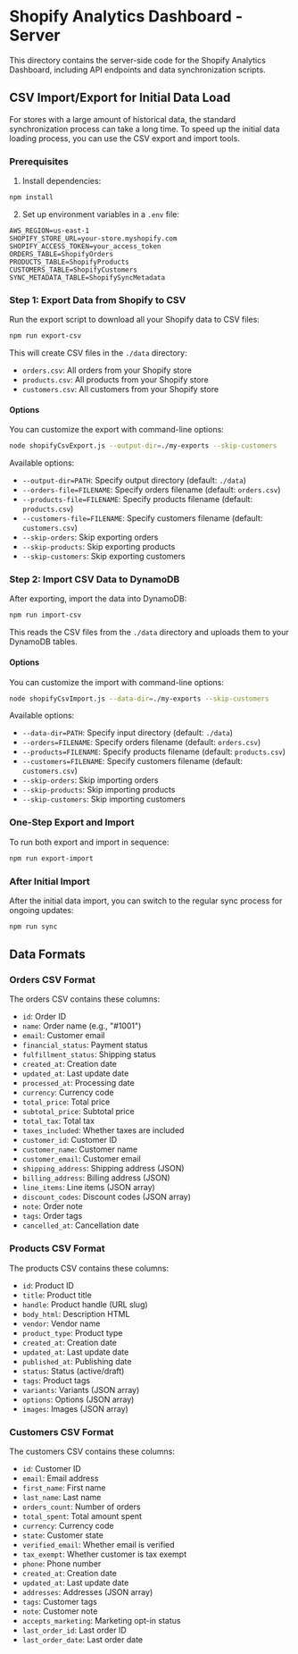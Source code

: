# Shopify Analytics Dashboard - Server

This directory contains the server-side code for the Shopify Analytics Dashboard, including API endpoints and data synchronization scripts.

## CSV Import/Export for Initial Data Load

For stores with a large amount of historical data, the standard synchronization process can take a long time. To speed up the initial data loading process, you can use the CSV export and import tools.

### Prerequisites

1. Install dependencies:
```bash
npm install
```

2. Set up environment variables in a `.env` file:
```
AWS_REGION=us-east-1
SHOPIFY_STORE_URL=your-store.myshopify.com
SHOPIFY_ACCESS_TOKEN=your_access_token
ORDERS_TABLE=ShopifyOrders
PRODUCTS_TABLE=ShopifyProducts
CUSTOMERS_TABLE=ShopifyCustomers
SYNC_METADATA_TABLE=ShopifySyncMetadata
```

### Step 1: Export Data from Shopify to CSV

Run the export script to download all your Shopify data to CSV files:

```bash
npm run export-csv
```

This will create CSV files in the `./data` directory:
- `orders.csv`: All orders from your Shopify store
- `products.csv`: All products from your Shopify store
- `customers.csv`: All customers from your Shopify store

#### Options

You can customize the export with command-line options:

```bash
node shopifyCsvExport.js --output-dir=./my-exports --skip-customers
```

Available options:
- `--output-dir=PATH`: Specify output directory (default: `./data`)
- `--orders-file=FILENAME`: Specify orders filename (default: `orders.csv`)
- `--products-file=FILENAME`: Specify products filename (default: `products.csv`)
- `--customers-file=FILENAME`: Specify customers filename (default: `customers.csv`)
- `--skip-orders`: Skip exporting orders
- `--skip-products`: Skip exporting products
- `--skip-customers`: Skip exporting customers

### Step 2: Import CSV Data to DynamoDB

After exporting, import the data into DynamoDB:

```bash
npm run import-csv
```

This reads the CSV files from the `./data` directory and uploads them to your DynamoDB tables.

#### Options

You can customize the import with command-line options:

```bash
node shopifyCsvImport.js --data-dir=./my-exports --skip-customers
```

Available options:
- `--data-dir=PATH`: Specify input directory (default: `./data`)
- `--orders=FILENAME`: Specify orders filename (default: `orders.csv`)
- `--products=FILENAME`: Specify products filename (default: `products.csv`)
- `--customers=FILENAME`: Specify customers filename (default: `customers.csv`)
- `--skip-orders`: Skip importing orders
- `--skip-products`: Skip importing products
- `--skip-customers`: Skip importing customers

### One-Step Export and Import

To run both export and import in sequence:

```bash
npm run export-import
```

### After Initial Import

After the initial data import, you can switch to the regular sync process for ongoing updates:

```bash
npm run sync
```

## Data Formats

### Orders CSV Format

The orders CSV contains these columns:
- `id`: Order ID
- `name`: Order name (e.g., "#1001")
- `email`: Customer email
- `financial_status`: Payment status
- `fulfillment_status`: Shipping status
- `created_at`: Creation date
- `updated_at`: Last update date
- `processed_at`: Processing date
- `currency`: Currency code
- `total_price`: Total price
- `subtotal_price`: Subtotal price
- `total_tax`: Total tax
- `taxes_included`: Whether taxes are included
- `customer_id`: Customer ID
- `customer_name`: Customer name
- `customer_email`: Customer email
- `shipping_address`: Shipping address (JSON)
- `billing_address`: Billing address (JSON)
- `line_items`: Line items (JSON array)
- `discount_codes`: Discount codes (JSON array)
- `note`: Order note
- `tags`: Order tags
- `cancelled_at`: Cancellation date

### Products CSV Format

The products CSV contains these columns:
- `id`: Product ID
- `title`: Product title
- `handle`: Product handle (URL slug)
- `body_html`: Description HTML
- `vendor`: Vendor name
- `product_type`: Product type
- `created_at`: Creation date
- `updated_at`: Last update date
- `published_at`: Publishing date
- `status`: Status (active/draft)
- `tags`: Product tags
- `variants`: Variants (JSON array)
- `options`: Options (JSON array)
- `images`: Images (JSON array)

### Customers CSV Format

The customers CSV contains these columns:
- `id`: Customer ID
- `email`: Email address
- `first_name`: First name
- `last_name`: Last name
- `orders_count`: Number of orders
- `total_spent`: Total amount spent
- `currency`: Currency code
- `state`: Customer state
- `verified_email`: Whether email is verified
- `tax_exempt`: Whether customer is tax exempt
- `phone`: Phone number
- `created_at`: Creation date
- `updated_at`: Last update date
- `addresses`: Addresses (JSON array)
- `tags`: Customer tags
- `note`: Customer note
- `accepts_marketing`: Marketing opt-in status
- `last_order_id`: Last order ID
- `last_order_date`: Last order date 